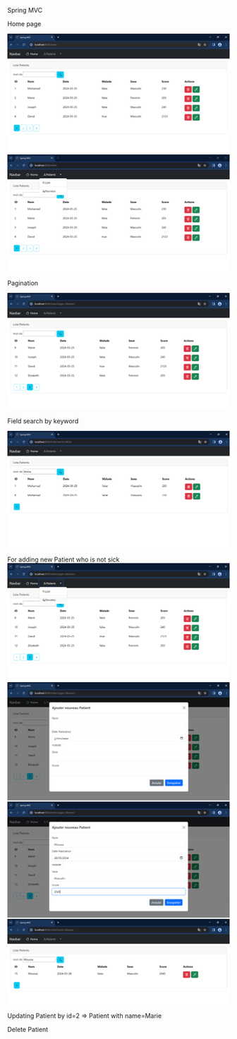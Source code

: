 Spring MVC


Home page

![img_2.png](img_2.png)  ![img_3.png](img_3.png)

Pagination

![img_5.png](img_5.png)

Field search by keyword

![img_4.png](img_4.png)

For adding new Patient who is not sick
![img_6.png](img_6.png)  ![img_7.png](img_7.png) ![img_8.png](img_8.png) ![img_9.png](img_9.png)

Updating Patient by id=2 => Patient with name=Marie
 
Delete Patient 
